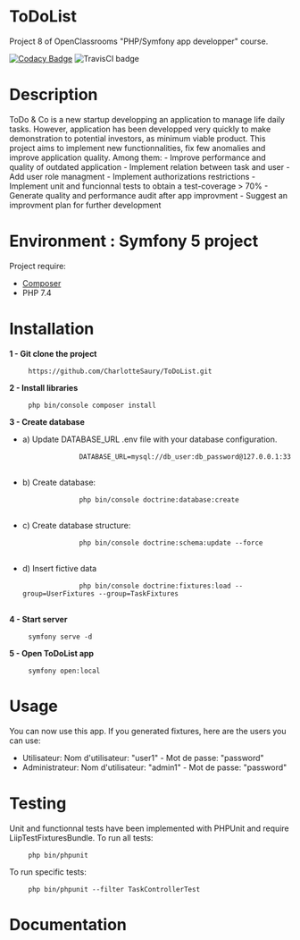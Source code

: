 # ToDoList

Project 8 of OpenClassrooms "PHP/Symfony app developper" course.

[![Codacy Badge](https://app.codacy.com/project/badge/Grade/e56deac0c32a413785d136ddabc37762)](https://www.codacy.com/gh/CharlotteSaury/ToDoList/dashboard?utm_source=github.com&amp;utm_medium=referral&amp;utm_content=CharlotteSaury/ToDoList&amp;utm_campaign=Badge_Grade)
<img src="https://travis-ci.com/CharlotteSaury/ToDoList.svg?branch=main" alt="TravisCI badge" />

# Description

ToDo & Co is a new startup developping an application to manage life daily tasks. However, application has been developped very quickly to make demonstration to potential investors, as minimum viable product.
This project aims to implement new functionnalities, fix few anomalies and improve application quality.
Among them:
    - Improve performance and quality of outdated application
    - Implement relation between task and user
    - Add user role managment 
    - Implement authorizations restrictions
    - Implement unit and funcionnal tests to obtain a test-coverage > 70%
    - Generate quality and performance audit after app improvment
    - Suggest an improvment plan for further development

# Environment : Symfony 5 project
Project require:
<ul>
    <li><a href="https://getcomposer.org/">Composer</a></li>
    <li>PHP 7.4</li>
</ul>

# Installation

<p><strong>1 - Git clone the project</strong></p>
<pre>
    <code>https://github.com/CharlotteSaury/ToDoList.git</code>
</pre>

<p><strong>2 - Install libraries</strong></p>
<pre>
    <code>php bin/console composer install</code>
</pre>

<p><strong>3 - Create database</strong></p>
<ul>
    <li>a) Update DATABASE_URL .env file with your database configuration.
        <pre>
            <code>DATABASE_URL=mysql://db_user:db_password@127.0.0.1:3306/db_name</code>
        </pre>
    </li>
    <li>b) Create database: 
        <pre>
            <code>php bin/console doctrine:database:create</code>
        </pre>
    </li>
    <li>c) Create database structure:
        <pre>
            <code>php bin/console doctrine:schema:update --force</code>
        </pre>
    </li>
    <li>d) Insert fictive data
        <pre>
            <code>php bin/console doctrine:fixtures:load --group=UserFixtures --group=TaskFixtures</code>
        </pre>
    </li>
</ul>

<p><strong>4 - Start server</strong></p>
<pre>
    <code>symfony serve -d</code>
</pre>

<p><strong>5 - Open ToDoList app</strong></p>
<pre>
    <code>symfony open:local</code>
</pre>

# Usage

You can now use this app.
If you generated fixtures, here are the users you can use:
<ul>
    <li>Utilisateur: Nom d'utilisateur: "user1" - Mot de passe: "password"</li>
    <li>Administrateur: Nom d'utilisateur: "admin1" - Mot de passe: "password"</li>
</ul>

# Testing

Unit and functionnal tests have been implemented with PHPUnit and require LiipTestFixturesBundle.
To run all tests:
<pre>
    <code>php bin/phpunit</code>
</pre>

To run specific tests:
<pre>
    <code>php bin/phpunit --filter TaskControllerTest</code>
</pre>

# Documentation

